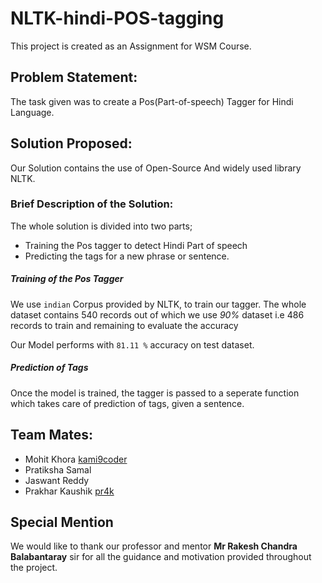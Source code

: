 # NLTK-hindi-POS-tagging

This project is created as an Assignment for WSM Course.

## Problem Statement:

The task given was to create a Pos(Part-of-speech) Tagger for Hindi Language.

## Solution Proposed:

Our Solution contains the use of Open-Source And widely used library NLTK.

### Brief Description of the Solution:

The whole solution is divided into two parts;

- Training the Pos tagger to detect Hindi Part of speech
- Predicting the tags for a new phrase or sentence.

##### Training of the Pos Tagger

We use `indian` Corpus provided by NLTK, to train our tagger.
The whole dataset contains 540 records out of which we use *90%* dataset i.e 486 records to train and remaining to evaluate the accuracy

Our Model performs with `81.11 %` accuracy on test dataset.

##### Prediction of Tags

Once the model is trained, the tagger is passed to a seperate function which takes care of prediction of tags, given a sentence.

## Team Mates:

- Mohit Khora [kami9coder](https://github.com/kami9coder)
- Pratiksha Samal
- Jaswant Reddy
- Prakhar Kaushik [pr4k](https://github.com/pr4k)
 
 ## Special Mention

 We would like to thank our professor and mentor **Mr Rakesh Chandra Balabantaray** sir for all the guidance and motivation provided throughout the project.
